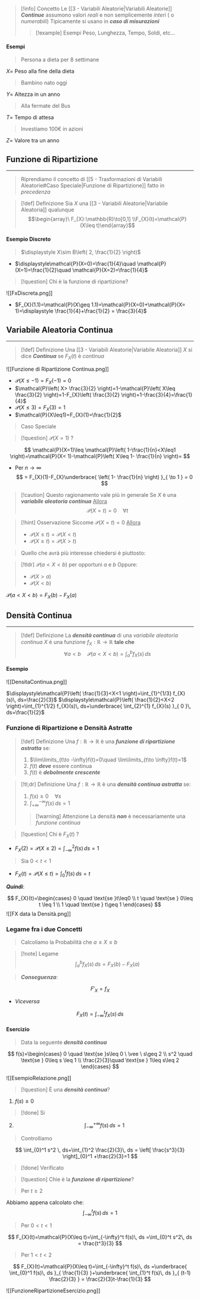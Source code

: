 >[!info] Concetto
>Le [[3 - Variabili Aleatorie|Variabili Aleatorie]] ***Continue*** assumono valori *reali* e non semplicemente *interi* ( o *numerabili*)
>Tipicamente si usano in ***caso di misurazioni***
>>[!example] Esempi
>>Peso, Lunghezza, Tempo, Soldi, etc...

#### Esempi
>Persona a dieta per $8$ settimane

$X=$ Peso alla fine della dieta

>Bambino nato oggi

$Y=$ Altezza in un anno

>Alla fermate del Bus

$T=$ Tempo di attesa

>Investiamo $100$€ in azioni

$Z=$ Valore tra un anno

## Funzione di Ripartizione
---
>Riprendiamo il concetto di [[5 - Trasformazioni di Variabili Aleatorie#Caso Speciale|Funzione di Ripartizione]] fatto in *precedenza*

>[!def] Definizione
>Sia $X$ una [[3 - Variabili Aleatorie|Variabile Aleatoria]] qualunque
>$$\begin{array}\ F_{X}:\mathbb{R}\to[0,1] \\F_{X}(t)=\mathcal{P}(X\leq t)\end{array}$$

#### Esempio Discreto
>$\displaystyle X\sim B\left( 2, \frac{1}{2} \right)$

- $\displaystyle\mathcal{P}(X=0)=\frac{1}{4}\quad \mathcal{P}(X=1)=\frac{1}{2}\quad \mathcal{P}(X=2)=\frac{1}{4}$
>[!question] Chi è la funzione di ripartizione?

![[FxDiscreta.png]]

- $F_{X}(1.1)=\mathcal{P}(X\geq 1.1)=\mathcal{P}(X=0)+\mathcal{P}(X= 1)=\displaystyle \frac{1}{4}+\frac{1}{2} = \frac{3}{4}$

## Variabile Aleatoria Continua
---
>[!def] Definizione
>Una [[3 - Variabili Aleatorie|Variabile Aleatoria]] $X$ si dice ***Continua*** se $F_{X}(t)$ è *continua*

![[Funzione di Ripartizione Continua.png]]

- $\mathcal{P}(X\leq -1)=F_{X}(-1) = 0$
- $\mathcal{P}\left( X> \frac{3}{2} \right)=1-\mathcal{P}\left( X\leq \frac{3}{2} \right)=1-F_{X}\left( \frac{3}{2} \right)=1-\frac{3}{4}=\frac{1}{4}$
- $\mathcal{P}(X\leq 3)=F_{X}(3)=1$
- $\mathcal{P}(X\leq1)=F_{X}(1)=\frac{1}{2}$

>Caso Speciale

>[!question] $\mathcal{P}(X=1)$ ?

$$
\mathcal{P}(X=1)\leq \mathcal{P}\left( 1-\frac{1}{n}<X\leq1 \right)=\mathcal{P}(X< 1)-\mathcal{P}\left( X\leq 1- \frac{1}{n} \right)=
$$
- Per $n \longrightarrow \infty$
$$
= F_{X}(1)-F_{X}\underbrace{ \left( 1- \frac{1}{n} \right) }_{ \to 1 } = 0
$$
>[!caution] Questo ragionamento vale più in generale
>Se $X$ è una ***variabile aleatoria continua***
><u> Allora</u>
>$$\mathcal{P}(X=t)=0\quad \forall t$$

>[!hint] Osservazione
>Siccome $\mathcal{P}(X=t)=0$
><u>Allora</u>
>- $\mathcal{P}(X\leq t)=\mathcal{P}(X< t)$
>- $\mathcal{P}(X\geq t)=\mathcal{P}(X> t)$

>Quello che avrà più interesse chiedersi è piuttosto:

>[!tldr] $\mathcal{P}(a<X<b)$ per opportuni $a$ e $b$
>Oppure:
>- $\mathcal{P}(X> a)$
>- $\mathcal{P}(X< b)$

$\mathcal{P}(a<X<b)=F_{X}(b)-F_{X}(a)$

## Densità Continua
---
>[!def] Definizione
>La ***densità continua*** di una *variabile aleatoria continua* $X$ è una funzione $f_{X}:\mathbb{R}\to\mathbb{R}$ **tale che**
>$$\forall a<b \quad \mathcal{P}(a<X<b)=\int_{a}^b f_{X}(s)\, ds $$


#### Esempio
![[DensitaContinua.png]]

$\displaystyle\mathcal{P}\left( \frac{1}{3}<X<1 \right)=\int_{1}^{1/3} f_{X}(s)\, ds=\frac{2}{3}$
$\displaystyle\mathcal{P}\left( \frac{1}{2}<X<2 \right)=\int_{1}^{1/2} f_{X}(s)\, ds+\underbrace{ \int_{2}^{1} f_{X}(s) }_{ 0 }\, ds=\frac{1}{2}$


### Funzione di Ripartizione e Densità Astratte 
>[!def] Definizione
>Una $f:\mathbb{R}\to\mathbb{R}$ è una ***funzione di ripartizione astratta*** se:
>1. $\lim\limits_{t\to -\infty}f(t)=0\quad \lim\limits_{t\to \infty}f(t)=1$
>2. $f(t)$ ***deve*** essere continua
>3. $f(t)$ è ***debolmente crescente***

>[!tl;dr] Definizione
>Una $f:\mathbb{R}\to\mathbb{R}$ è una ***densità continua astratta*** se:
>1. $f(s)\geq 0\quad \forall s$
>2. $\displaystyle \int_{+\infty}^{-\infty}f(s)  \, ds=1$
>
>>[!warning] Attenzione
>>La densità ***non*** è necessariamente una *funzione continua*

>[!question] Chi è $F_{X}(t)$ ?

- $F_{X}(2)=\mathcal{P}(X\leq 2)=\displaystyle\int_{-\infty}^2 f(s)\, ds=1$
>Sia $0<t<1$

- $F_{X}(t)=\mathcal{P}(X\leq t)=\displaystyle\int_{0}^t f(s)\, ds=t$

***Quindi***:

$$
F_{X}(t)=\begin{cases}
0 \quad \text{se }t\leq0 \\
t \quad \text{se } 0\leq t \leq 1 \\
1 \quad \text{se } t\geq 1
\end{cases}
$$
![[FX data la Densità.png]]

### Legame fra i due Concetti
>Calcoliamo la Probabilità che $a\leq X\leq b$

>[!note] Legame
>$$\int_{a}^b f_{X}(s)\, ds = F_{X}(b)-F_{X}(a)$$

>***Conseguenza***:

$$
F'_{X} =f_{X}
$$
- *Viceversa*

$$
F_{X}(t)=\int_{-\infty}^t f_{X}(s)\, ds 
$$
#### Esercizio
>Data la seguente ***densità continua***

$$
f(s)=\begin{cases}
0 \quad \text{se }s\leq 0  \ \vee \ s\geq 2 \\
s^2 \quad \text{se } 0\leq s \leq 1 \\
\frac{2}{3}\quad \text{se } 1\leq s\leq 2
\end{cases}
$$

![[EsempioRelazione.png]]

>[!question] È una ***densità continua***?


1. $f(s)\geq 0$
>[!done] Si 

2. $$\int_{-\infty}^{+\infty}f(s)  \, ds =1$$

>Controlliamo

$$
\int_{0}^1 s^2 \, ds+\int_{1}^2 \frac{2}{3}\, ds = \left[ \frac{s^3}{3} \right]_{0}^1 +\frac{2}{3}=1 
$$
>[!done] Verificato

>[!question] Chie è la ***funzione di ripartizione***?

>Per $t\geq2$

Abbiamo appena calcolato che:
$$
\int_{-\infty}^{t} f(s)\, ds=1 
$$
>Per $0<t<1$

$$
F_{X}(t)=\mathcal{P}(X\leq t)=\int_{-\infty}^t f(s)\, ds =\int_{0}^t s^2\, ds = \frac{t^3}{3} 
$$

>Per $1<t<2$

$$
F_{X}(t)=\mathcal{P}(X\leq t)=\int_{-\infty}^t f(s)\, ds =\underbrace{ \int_{0}^1 f(s)\, ds }_{ \frac{1}{3} }+\underbrace{ \int_{1}^t f(s)\, ds }_{ (t-1) \frac{2}{3} }  = \frac{2}{3}t-\frac{1}{3}
$$

![[FunzioneRipartizioneEsercizio.png]]

